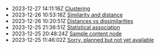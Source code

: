 * 2023-12-27 14:11:18Z [Clustering](../5)
* 2023-12-26 10:53:18Z [Similarity and distance](../3)
* 2023-12-26 10:20:51Z [Distances vs dissimilarities](../4)
* 2023-12-25 21:36:51Z [Statistical association](../2)
* 2023-12-25 20:48:24Z [Sample content node](../1)
* 2023-12-25 11:46:02Z [Sorry, planned but not yet available](../0)
